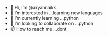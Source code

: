 - 👋 Hi, I’m @aryannaikk
- 👀 I’m interested in ...learning new languages 
- 🌱 I’m currently learning ...python
- 💞️ I’m looking to collaborate on ...python
- 📫 How to reach me ...dont

<!---
aryannaikk/aryannaikk is a ✨ special ✨ repository because its `README.md` (this file) appears on your GitHub profile.
You can click the Preview link to take a look at your changes.
--->
